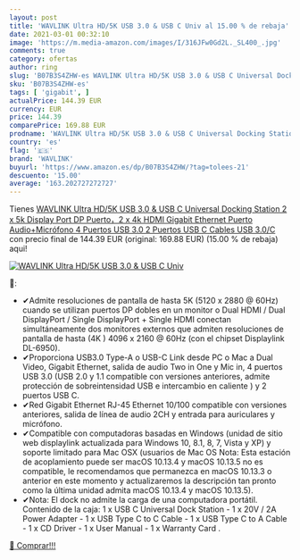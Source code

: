 ```yaml
---
layout: post
title: 'WAVLINK Ultra HD/5K USB 3.0 & USB C Univ al 15.00 % de rebaja'
date: 2021-03-01 00:32:10
image: 'https://m.media-amazon.com/images/I/316JFw0Gd2L._SL400_.jpg'
comments: true
category: ofertas
author: ring
slug: 'B07B3S4ZHW-es WAVLINK Ultra HD/5K USB 3.0 & USB C Universal Docking...'
sku: 'B07B3S4ZHW-es'
tags: [ 'gigabit', ]
actualPrice: 144.39 EUR
currency: EUR
price: 144.39
comparePrice: 169.88 EUR
prodname: 'WAVLINK Ultra HD/5K USB 3.0 & USB C Universal Docking Station  2 x 5k Display Port DP Puerto，2 x 4k HDMI  Gigabit Ethernet  Puerto Audio+Micrófono 4 Puertos USB 3.0  2 Puertos USB C  Cables USB 3.0/C'
country: 'es'
flag: '🇪🇸'
brand: 'WAVLINK'
buyurl: 'https://www.amazon.es/dp/B07B3S4ZHW/?tag=tolees-21'
descuento: '15.00'
average: '163.202727272727'
---
```


Tienes [WAVLINK Ultra HD/5K USB 3.0 & USB C Universal Docking Station  2 x 5k Display Port DP Puerto，2 x 4k HDMI  Gigabit Ethernet  Puerto Audio+Micrófono 4 Puertos USB 3.0  2 Puertos USB C  Cables USB 3.0/C](https://www.amazon.es/dp/B07B3S4ZHW/?tag=tolees-21) con precio final de  144.39 EUR (original: 169.88 EUR) (15.00 %  de rebaja) aqui!

[![WAVLINK Ultra HD/5K USB 3.0 & USB C Univ](https://m.media-amazon.com/images/I/316JFw0Gd2L._SL400_.jpg)](https://www.amazon.es/dp/B07B3S4ZHW/?tag=tolees-21)

🔎:

- ✔Admite resoluciones de pantalla de hasta 5K (5120 x 2880 @ 60Hz) cuando se utilizan puertos DP dobles en un monitor o Dual HDMI / Dual DisplayPort / Single DisplayPort + Single HDMI conectan simultáneamente dos monitores externos que admiten resoluciones de pantalla de hasta (4K ) 4096 x 2160 @ 60Hz (con el chipset Displaylink DL-6950).
- ✔Proporciona USB3.0 Type-A o USB-C Link desde PC o Mac a Dual Video, Gigabit Ethernet, salida de audio Two in One y Mic in, 4 puertos USB 3.0 (USB 2.0 y 1.1 compatible con versiones anteriores, admite protección de sobreintensidad USB e intercambio en caliente ) y 2 puertos USB C.
- ✔Red Gigabit Ethernet RJ-45 Ethernet 10/100 compatible con versiones anteriores, salida de línea de audio 2CH y entrada para auriculares y micrófono.
- ✔Compatible con computadoras basadas en Windows (unidad de sitio web displaylink actualizada para Windows 10, 8.1, 8, 7, Vista y XP) y soporte limitado para Mac OSX (usuarios de Mac OS Nota: Esta estación de acoplamiento puede ser macOS 10.13.4 y macOS 10.13.5 no es compatible, le recomendamos que permanezca en macOS 10.13.3 o anterior en este momento y actualizaremos la descripción tan pronto como la última unidad admita macOS 10.13.4 y macOS 10.13.5).
- ✔Nota: El dock no admite la carga de una computadora portátil. Contenido de la caja: 1 x USB C Universal Dock Station - 1 x 20V / 2A Power Adapter - 1 x USB Type C to C Cable - 1 x USB Type C to A Cable - 1 x CD Driver - 1 x User Manual - 1 x Warranty Card .

[🛒 Comprar!!!](https://www.amazon.es/dp/B07B3S4ZHW/?tag=tolees-21)

